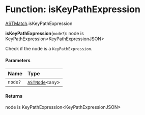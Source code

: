 # Function: isKeyPathExpression

[ASTMatch](/auto-docs/variable-plugin/modules/ASTMatch.md).isKeyPathExpression

**isKeyPathExpression**(`node?`): node is KeyPathExpression\<KeyPathExpressionJSON>

Check if the node is a `KeyPathExpression`.

#### Parameters

| Name | Type |
| :------ | :------ |
| `node?` | [`ASTNode`](/auto-docs/variable-plugin/classes/ASTNode.md)<`any`> |

#### Returns

node is KeyPathExpression\<KeyPathExpressionJSON>
